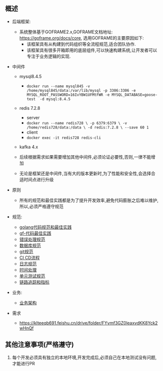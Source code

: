 ## 概述
- 后端框架: 
  - 系统整体基于GOFRAME2.x,GOFRAME文档地址: https://goframe.org/docs/core, 选用GOFRAME的主要原因如下:
    - 该框架具有从构建到代码组织等全流程规范,适合团队协作. 
    - 该框架具有很多开箱即用的底层组件,可以快速构建系统,让开发者可以专注于业务逻辑的实现.
- 中间件
  - mysql8.4.5
    - `docker run --name mysql845 -v /home/mysql845/data:/var/lib/mysql -p 3306:3306 -e MYSQL_ROOT_PASSWORD=16IvYBW1UFMtFWR -e MYSQL_DATABASE=goose-test  -d mysql:8.4.5`
  - redis 7.2.8
    - server 
    - `docker run --name redis728 \
    -p 6379:6379 \
    -v /home/redis728/data:/data \
    -d redis:7.2.8 \
    --save 60 1`
    - client 
     - `docker exec -it redis728 redis-cli`

  - kafka 4.x
  - 后续根据需求如果需要增加其他中间件,必须论证必要性,否则,一律不能增加
  - 无论是框架还是中间件,当有大的版本更新时,为了性能和安全性,会选择合适时间点进行升级
- 原则
  - 所有的规范和最佳实践都是为了提升开发效率,避免代码膨胀之后难以维护,所以,必须严格遵守规范
- 规范: 
  - [golang代码规范和最佳实践](docs/golang代码规范和最佳实践.md)
  - [gf-代码最佳实践](docs/gf代码最佳实践.md)
  - [错误处理规范](docs/错误处理规范.md)
  - [数据库规范](docs/数据库规范.md)
  - [git规范](docs/git规范.md)
  - [CI CD流程](docs/CICD流程.md)
  - [日志规范](docs/日志规范.md)
  - [时间处理](docs/时间处理.md)
  - [单元测试规范](docs/单元测试规范.md)
  - [链路追踪和指标](docs/链路追踪和指标.md)
- 业务:
  - [业务架构](docs/业务架构.md)

- 需求
  - https://klteeqb691.feishu.cn/drive/folder/FYvmf3GZ0leaxvdKK8Yck2wHnQf

## 其他注意事项(严格遵守)
1. 每个开发必须具有独立的本地环境,开发完成后,必须自己在本地测试没有问题,才能进行PR
